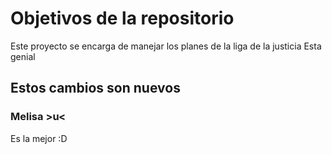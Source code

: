 # Objetivos de la repositorio

Este proyecto se encarga de manejar los planes de la liga de la justicia
Esta genial

## Estos cambios son nuevos

### Melisa >u<
Es la mejor :D

